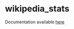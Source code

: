 # wikipedia_stats

Documentation available [here](https://knot.fit.vutbr.cz/wiki/index.php/wikipedia_stats2)

